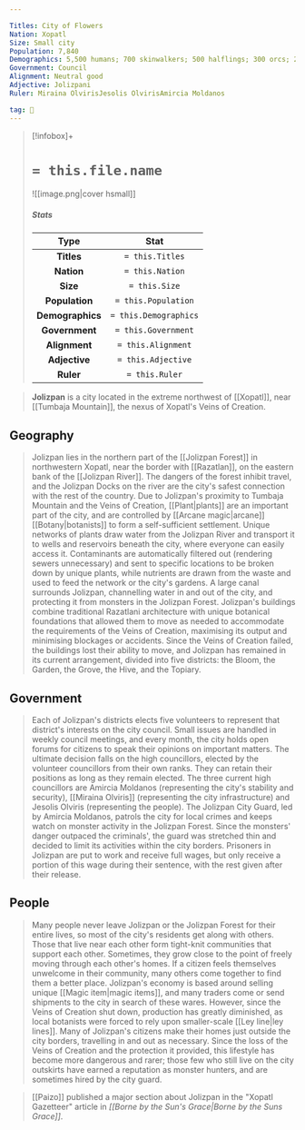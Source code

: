 ```yaml
---

Titles: City of Flowers
Nation: Xopatl
Size: Small city
Population: 7,840
Demographics: 5,500 humans; 700 skinwalkers; 500 halflings; 300 orcs; 200 dwarves; 200 wyrwoods; 150 half-orcs; 290 others
Government: Council
Alignment: Neutral good
Adjective: Jolizpani
Ruler: Miraina OlvirisJesolis OlvirisAmircia Moldanos

tag: 🌃
---
```


> [!infobox]+
> #  `= this.file.name`
> ![[image.png|cover hsmall]]
> ##### Stats
> Type | Stat |
> :---:|:---:|
> **Titles** | `= this.Titles` |
> **Nation** | `= this.Nation` |
> **Size** | `= this.Size` |
> **Population** | `= this.Population` |
> **Demographics** | `= this.Demographics` |
> **Government** | `= this.Government` |
> **Alignment** | `= this.Alignment` |
> **Adjective** | `= this.Adjective` |
> **Ruler** | `= this.Ruler` |



> **Jolizpan** is a city located in the extreme northwest of [[Xopatl]], near [[Tumbaja Mountain]], the nexus of Xopatl's Veins of Creation.



## Geography

> Jolizpan lies in the northern part of the [[Jolizpan Forest]] in northwestern Xopatl, near the border with [[Razatlan]], on the eastern bank of the [[Jolizpan River]]. The dangers of the forest inhibit travel, and the Jolizpan Docks on the river are the city's safest connection with the rest of the country.
> Due to Jolizpan's proximity to Tumbaja Mountain and the Veins of Creation, [[Plant|plants]] are an important part of the city, and are controlled by [[Arcane magic|arcane]] [[Botany|botanists]] to form a self-sufficient settlement. Unique networks of plants draw water from the Jolizpan River and transport it to wells and reservoirs beneath the city, where everyone can easily access it. Contaminants are automatically filtered out (rendering sewers unnecessary) and sent to specific locations to be broken down by unique plants, while nutrients are drawn from the waste and used to feed the network or the city's gardens. A large canal surrounds Jolizpan, channelling water in and out of the city, and protecting it from monsters in the Jolizpan Forest.
> Jolizpan's buildings combine traditional Razatlani architecture with unique botanical foundations that allowed them to move as needed to accommodate the requirements of the Veins of Creation, maximising its output and minimising blockages or accidents. Since the Veins of Creation failed, the buildings lost their ability to move, and Jolizpan has remained in its current arrangement, divided into five districts: the Bloom, the Garden, the Grove, the Hive, and the Topiary.


## Government

> Each of Jolizpan's districts elects five volunteers to represent that district's interests on the city council. Small issues are handled in weekly council meetings, and every month, the city holds open forums for citizens to speak their opinions on important matters. The ultimate decision falls on the high councillors, elected by the volunteer councillors from their own ranks. They can retain their positions as long as they remain elected. The three current high councillors are Amircia Moldanos (representing the city's stability and security), [[Miraina Olviris]] (representing the city infrastructure) and Jesolis Olviris (representing the people).
> The Jolizpan City Guard, led by Amircia Moldanos, patrols the city for local crimes and keeps watch on monster activity in the Jolizpan Forest. Since the monsters' danger outpaced the criminals', the guard was stretched thin and decided to limit its activities within the city borders. Prisoners in Jolizpan are put to work and receive full wages, but only receive a portion of this wage during their sentence, with the rest given after their release.


## People

> Many people never leave Jolizpan or the Jolizpan Forest for their entire lives, so most of the city's residents get along with others. Those that live near each other form tight-knit communities that support each other. Sometimes, they grow close to the point of freely moving through each other's homes. If a citizen feels themselves unwelcome in their community, many others come together to find them a better place.
> Jolizpan's economy is based around selling unique [[Magic item|magic items]], and many traders come or send shipments to the city in search of these wares. However, since the Veins of Creation shut down, production has greatly diminished, as local botanists were forced to rely upon smaller-scale [[Ley line|ley lines]].
> Many of Jolizpan's citizens make their homes just outside the city borders, travelling in and out as necessary. Since the loss of the Veins of Creation and the protection it provided, this lifestyle has become more dangerous and rarer; those few who still live on the city outskirts have earned a reputation as monster hunters, and are sometimes hired by the city guard.


> [[Paizo]] published a major section about Jolizpan in the "Xopatl Gazetteer" article in *[[Borne by the Sun's Grace|Borne by the Suns Grace]]*.







